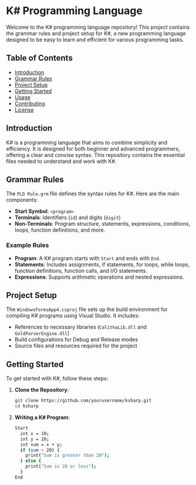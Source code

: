 # K# Programming Language

Welcome to the K# programming language repository! This project contains the grammar rules and project setup for K#, a new programming language designed to be easy to learn and efficient for various programming tasks.

## Table of Contents

- [Introduction](#introduction)
- [Grammar Rules](#grammar-rules)
- [Project Setup](#project-setup)
- [Getting Started](#getting-started)
- [Usage](#usage)
- [Contributing](#contributing)
- [License](#license)

## Introduction

K# is a programming language that aims to combine simplicity and efficiency. It is designed for both beginner and advanced programmers, offering a clear and concise syntax. This repository contains the essential files needed to understand and work with K#.

## Grammar Rules

The `PLD Rule.grm` file defines the syntax rules for K#. Here are the main components:

- **Start Symbol**: `<program>`
- **Terminals**: Identifiers (`id`) and digits (`digit`)
- **Non-Terminals**: Program structure, statements, expressions, conditions, loops, function definitions, and more.

### Example Rules

- **Program**: A K# program starts with `Start` and ends with `End`.
- **Statements**: Includes assignments, if statements, for loops, while loops, function definitions, function calls, and I/O statements.
- **Expressions**: Supports arithmetic operations and nested expressions.

## Project Setup

The `WindowsFormsApp4.csproj` file sets up the build environment for compiling K# programs using Visual Studio. It includes:

- References to necessary libraries (`CalithaLib.dll` and `GoldParserEngine.dll`)
- Build configurations for Debug and Release modes
- Source files and resources required for the project

## Getting Started

To get started with K#, follow these steps:

1. **Clone the Repository**:
   ```sh
   git clone https://github.com/yourusername/ksharp.git
   cd ksharp


2. **Writing a K# Program**:
   ```sh
   Start
     int x = 10;
     int y = 20;
     int sum = x + y;
     if (sum > 20) {
       print("Sum is greater than 20");
     } else {
       print("Sum is 20 or less");
     }
   End
   





